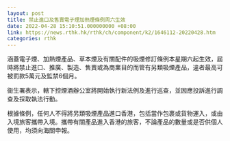 ```yaml
---
layout: post
title: 禁止進口及售賣電子煙加熱煙條例周六生效
date: 2022-04-28 15:10:51.000000000 +08:00
link: https://news.rthk.hk/rthk/ch/component/k2/1646112-20220428.htm
categories: rthk
---
```


涵蓋電子煙、加熱煙產品、草本煙及有關配件的吸煙修訂條例本星期六起生效，屆時將禁止進口、推廣、製造、售賣或為商業目的而管有另類吸煙產品，違者最高可被罰款5萬元及監禁6個月。

衞生署表示，轄下控煙酒辦公室將開始執行新法例及進行巡查，並因應投訴進行調查及採取執法行動。

根據條例，任何人不得將另類吸煙產品進口香港，包括當作包裹或貨物運入，或由入境旅客攜帶入境。攜帶有關產品進入香港的旅客，不論產品的數量或是否供個人使用，均須向海關申報。
